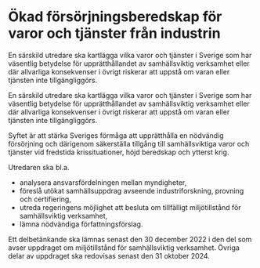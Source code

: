 # Ökad försörjningsberedskap för varor och tjänster från industrin

En särskild utredare ska kartlägga vilka varor och tjänster i Sverige som har väsentlig betydelse för upprätthållandet av samhällsviktig verksamhet eller där allvarliga konsekvenser i övrigt riskerar att uppstå om varan eller tjänsten inte tillgängliggörs.

En särskild utredare ska kartlägga vilka varor och tjänster i Sverige som har väsentlig betydelse för upprätthållandet av samhällsviktig verksamhet eller där allvarliga konsekvenser i övrigt riskerar att uppstå om varan eller tjänsten inte tillgängliggörs.

Syftet är att stärka Sveriges förmåga att upprätthålla en nödvändig försörjning och därigenom säkerställa tillgång till samhällsviktiga varor och tjänster vid fredstida krissituationer, höjd beredskap och ytterst krig.

Utredaren ska bl.a.

* analysera ansvarsfördelningen mellan myndigheter,
* föreslå utökat samhällsuppdrag avseende industriforskning, provning och certifiering,
* utreda regeringens möjlighet att besluta om tillfälligt miljötillstånd för
samhällsviktig verksamhet,
* lämna nödvändiga författningsförslag.

Ett delbetänkande ska lämnas senast den 30 december 2022 i den del som avser uppdraget om miljötillstånd för samhällsviktig verksamhet. Övriga delar av uppdraget ska redovisas senast den 31 oktober 2024.
